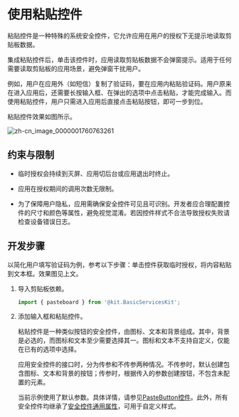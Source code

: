 # 使用粘贴控件

<!--Kit: ArkUI-->
<!--Subsystem: Security-->
<!--Owner: @harylee-->
<!--Designer: @linshuqing; @hehehe-li-->
<!--Tester: @leiyuqian-->
<!--Adviser: @zengyawen-->

粘贴控件是一种特殊的系统安全控件，它允许应用在用户的授权下无提示地读取剪贴板数据。

集成粘贴控件后，单击该控件时，应用读取剪贴板数据不会弹窗提示。适用于任何需要读取剪贴板的应用场景，避免弹窗干扰用户。

例如，用户在应用外（如短信）复制了验证码，要在应用内粘贴验证码。用户原来在进入应用后，还需要长按输入框、在弹出的选项中点击粘贴，才能完成输入。而使用粘贴控件，用户只需进入应用后直接点击粘贴按钮，即可一步到位。

粘贴控件效果如图所示。

![zh-cn_image_0000001760763261](figures/zh-cn_image_0000001760763261.gif)

## 约束与限制

- 临时授权会持续到灭屏、应用切后台或应用退出时终止。

- 应用在授权期间的调用次数无限制。

- 为了保障用户隐私，应用需确保安全控件可见且可识别。开发者应合理配置控件的尺寸和颜色等属性，避免视觉混淆。若因控件样式不合法导致授权失败请检查设备错误日志。

## 开发步骤

以简化用户填写验证码为例，参考以下步骤：单击控件获取临时授权，将内容粘贴到文本框。效果图见上文。

1. 导入剪贴板依赖。
   
   ```ts
   import { pasteboard } from '@kit.BasicServicesKit';
   ```

2. 添加输入框和粘贴控件。
   
   粘贴控件是一种类似按钮的安全控件，由图标、文本和背景组成。其中，背景是必选的，而图标和文本至少需要选择其一。图标和文本不支持自定义，仅能在已有的选项中选择。

   应用安全控件的接口时，分为传参和不传参两种情况。不传参时，默认创建包含图标、文本和背景的按钮；传参时，根据传入的参数创建按钮，不包含未配置的元素。

   当前示例使用了默认参数。具体详情，请参见[PasteButton控件](../../reference/apis-arkui/arkui-ts/ts-security-components-pastebutton.md)。此外，所有安全控件均继承了[安全控件通用属性](../../reference/apis-arkui/arkui-ts/ts-securitycomponent-attributes.md)，可用于自定义样式。
   
  <!-- @[use_paste_button](https://gitcode.com/openharmony/applications_app_samples/blob/master/code/DocsSample/Security/SecurityComponent/entry/src/main/ets/securitycomponent/pages/Paste.ets) -->
